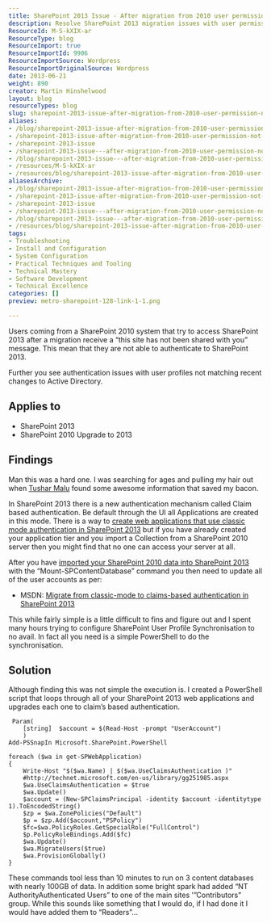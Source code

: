 ```yaml
---
title: SharePoint 2013 Issue - After migration from 2010 user permission not working
description: Resolve SharePoint 2013 migration issues with user permissions. Discover effective PowerShell solutions to ensure seamless access and authentication.
ResourceId: M-S-kXIX-ar
ResourceType: blog
ResourceImport: true
ResourceImportId: 9906
ResourceImportSource: Wordpress
ResourceImportOriginalSource: Wordpress
date: 2013-06-21
weight: 890
creator: Martin Hinshelwood
layout: blog
resourceTypes: blog
slug: sharepoint-2013-issue-after-migration-from-2010-user-permission-not-working
aliases:
- /blog/sharepoint-2013-issue-after-migration-from-2010-user-permission-not-working
- /sharepoint-2013-issue-after-migration-from-2010-user-permission-not-working
- /sharepoint-2013-issue
- /sharepoint-2013-issue---after-migration-from-2010-user-permission-not-working
- /blog/sharepoint-2013-issue---after-migration-from-2010-user-permission-not-working
- /resources/M-S-kXIX-ar
- /resources/blog/sharepoint-2013-issue-after-migration-from-2010-user-permission-not-working
aliasesArchive:
- /blog/sharepoint-2013-issue-after-migration-from-2010-user-permission-not-working
- /sharepoint-2013-issue-after-migration-from-2010-user-permission-not-working
- /sharepoint-2013-issue
- /sharepoint-2013-issue---after-migration-from-2010-user-permission-not-working
- /blog/sharepoint-2013-issue---after-migration-from-2010-user-permission-not-working
- /resources/blog/sharepoint-2013-issue-after-migration-from-2010-user-permission-not-working
tags:
- Troubleshooting
- Install and Configuration
- System Configuration
- Practical Techniques and Tooling
- Technical Mastery
- Software Development
- Technical Excellence
categories: []
preview: metro-sharepoint-128-link-1-1.png

---
```

Users coming from a SharePoint 2010 system that try to access SharePoint 2013 after a migration receive a “this site has not been shared with you” message. This mean that they are not able to authenticate to SharePoint 2013.

Further you see authentication issues with user profiles not matching recent changes to Active Directory.

## Applies to

- SharePoint 2013
- SharePoint 2010 Upgrade to 2013

## Findings

Man this was a hard one. I was searching for ages and pulling my hair out when [Tushar Malu](http://www.linkedin.com/in/tusharmalu) found some awesome information that saved my bacon.

In SharePoint 2013 there is a new authentication mechanism called Claim based authentication. Be default through the UI all Applications are created in this mode. There is a way to [create web applications that use classic mode authentication in SharePoint 2013](http://technet.microsoft.com/en-us/library/gg276326.aspx) but if you have already created your application tier and you import a Collection from a SharePoint 2010 server then you might find that no one can access your server at all.

After you have [imported your SharePoint 2010 data into SharePoint 2013](http://nkdagility.com/integrate-sharepoint-2013-with-team-foundation-server-2012/) with the “Mount-SPContentDatabase” command you then need to update all of the user accounts as per:

- MSDN: [Migrate from classic-mode to claims-based authentication in SharePoint 2013](http://technet.microsoft.com/en-us/library/gg251985.aspx)

This while fairly simple is a little difficult to fins and figure out and I spent many hours trying to configure SharePoint User Profile Synchronisation to no avail. In fact all you need is a simple PowerShell to do the synchronisation.

## Solution

Although finding this was not simple the execution is. I created a PowerShell script that loops through all of your SharePoint 2013 web applications and upgrades each one to claim’s based authentication.

```
 Param(
    [string]  $account = $(Read-Host -prompt "UserAccount")
    )
Add-PSSnapIn Microsoft.SharePoint.PowerShell

foreach ($wa in get-SPWebApplication)
{
    Write-Host "$($wa.Name) | $($wa.UseClaimsAuthentication )"
    #http://technet.microsoft.com/en-us/library/gg251985.aspx
    $wa.UseClaimsAuthentication = $true
    $wa.Update()
    $account = (New-SPClaimsPrincipal -identity $account -identitytype 1).ToEncodedString()
    $zp = $wa.ZonePolicies("Default")
    $p = $zp.Add($account,"PSPolicy")
    $fc=$wa.PolicyRoles.GetSpecialRole("FullControl")
    $p.PolicyRoleBindings.Add($fc)
    $wa.Update()
    $wa.MigrateUsers($true)
    $wa.ProvisionGlobally()
}

```

These commands tool less than 10 minutes to run on 3 content databases with nearly 100GB of data. In addition some bright spark had added “NT AuthorityAuthenticated Users” to one of the main sites '”Contributors” group. While this sounds like something that I would do, if I had done it I would have added them to “Readers”…
